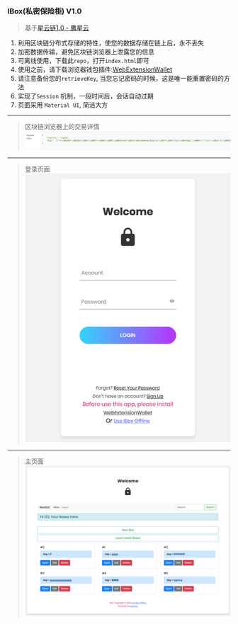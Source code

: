 ### IBox(私密保险柜) V1.0
>基于[星云链1.0 - 鹰星云](https://nebulas.io/index.html)
1. 利用区块链分布式存储的特性，使您的数据存储在链上后，永不丢失
2. 加密数据传输，避免区块链浏览器上泄露您的信息
3. 可离线使用，下载此`repo`，打开`index.html`即可
4. 使用之前，请下载浏览器钱包插件:[WebExtensionWallet](https://github.com/ChengOrangeJu/WebExtensionWallet)
5. 请注意备份您的`retrieveKey`, 当您忘记密码的时候，这是唯一能重置密码的方法
6. 实现了`Session` 机制，一段时间后，会话自动过期
7. 页面采用 `Material UI`, 简洁大方

---
>区块链浏览器上的交易详情
![区块链浏览器上的交易详情](readme/explore.png)
---
>登录页面
![登录页面](readme/index.png)
---
>主页面
![主页面](readme/home.png)

